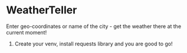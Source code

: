 # WeatherTeller
Enter geo-coordinates or name of the city - get the weather there at the current moment!

1. Create your venv, install requests library and you are good to go!
